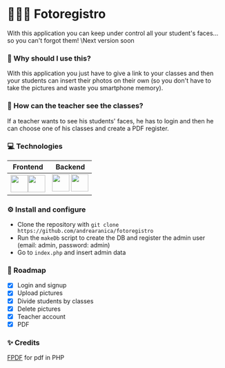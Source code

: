 # 👨🏻‍🏫 Fotoregistro
With this application you can keep under control all your student's faces... so you can't forgot them!
\Next version soon
### 🔎 Why should I use this?
With this application you just have to give a link to your classes and then your students can insert their photos on their own (so you don't have to take the pictures and waste you smartphone memory).

### 📗 How can the teacher see the classes?
If a teacher wants to see his students' faces, he has to login and then he can choose one of his classes and create a PDF register.

### 💻 Technologies
| Frontend | Backend |
| -------- | ------- |
| <a><img src="https://camo.githubusercontent.com/aa715fdfca23b54de2e24848e0b19e7069d0bd9329e1d47f9504949f18207654/68747470733a2f2f75706c6f61642e77696b696d656469612e6f72672f77696b6970656469612f636f6d6d6f6e732f7468756d622f622f62322f426f6f7473747261705f6c6f676f2e7376672f3132303070782d426f6f7473747261705f6c6f676f2e7376672e706e67" height="40"></a><a><img src="https://upload.wikimedia.org/wikipedia/commons/thumb/9/99/Unofficial_JavaScript_logo_2.svg/180px-Unofficial_JavaScript_logo_2.svg.png" height="40"></a> |<a><img src="https://www.ilmiogiornale.org/wp-content/uploads/2022/03/R.png" height="40"></a> <a><img src="https://www.blograffo.net/wp-content/uploads/2021/10/mysql-logo.jpg" height="40"></a> |

### ⚙️ Install and configure
* Clone the repository with ```git clone https://github.com/andrearanica/fotoregistro```
* Run the ```makeDb``` script to create the DB and register the admin user (email: admin, password: admin)
* Go to ```index.php``` and insert admin data

### 📌 Roadmap
- [X] Login and signup
- [X] Upload pictures
- [X] Divide students by classes
- [X] Delete pictures
- [X] Teacher account
- [X] PDF

### ✨ Credits
[FPDF](http://www.fpdf.org/) for pdf in PHP
